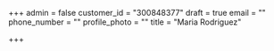 +++
admin = false
customer_id = "300848377"
draft = true
email = ""
phone_number = ""
profile_photo = ""
title = "Maria Rodriguez"

+++
